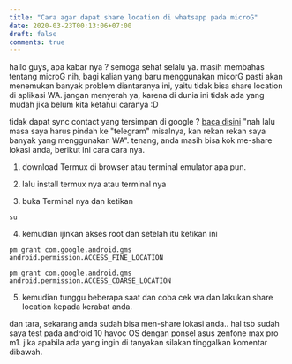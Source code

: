 ```yaml
---
title: "Cara agar dapat share location di whatsapp pada microG"
date: 2020-03-23T00:13:06+07:00
draft: false
comments: true
---
```

hallo guys, apa kabar nya ? semoga sehat selalu ya. masih membahas tentang microG nih, bagi kalian yang baru menggunakan micorG pasti akan menemukan banyak problem diantaranya ini, yaitu tidak bisa share location di aplikasi WA. jangan menyerah ya, karena di dunia ini tidak ada yang mudah jika belum kita ketahui caranya :D


tidak dapat sync contact yang tersimpan di google ? [baca disini](https://wanda4agustian.blogspot.com/2020/02/cara-sync-nomor-contact-yang-tersimpan.html)
"nah lalu masa saya harus pindah ke "telegram" misalnya, kan rekan rekan saya banyak yang menggunakan WA". tenang, anda masih bisa kok me-share lokasi anda, berikut ini cara cara nya.


1. download Termux di browser atau terminal emulator apa pun.

2. lalu install termux nya atau terminal nya

3. buka Terminal nya dan ketikan
```
su
```

4. kemudian ijinkan akses root dan setelah itu ketikan ini
```
pm grant com.google.android.gms android.permission.ACCESS_FINE_LOCATION

pm grant com.google.android.gms android.permission.ACCESS_COARSE_LOCATION
```

5. kemudian tunggu beberapa saat dan coba cek wa dan lakukan share location kepada kerabat anda.


dan tara, sekarang anda sudah bisa men-share lokasi anda.. hal tsb sudah saya test pada android 10 havoc OS dengan ponsel asus zenfone max pro m1. jika apabila ada yang ingin di tanyakan silakan tinggalkan komentar dibawah. 
